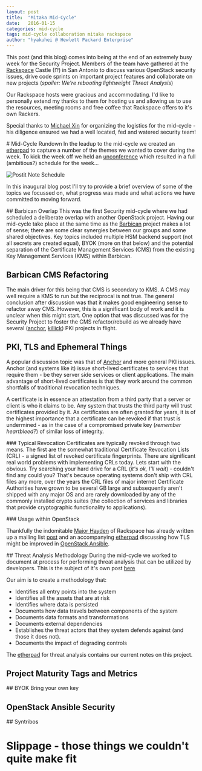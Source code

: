 ```yaml
---
layout: post
title:  "Mitaka Mid-Cycle"
date:   2016-01-15
categories: mid-cycle
tags: mid-cycle collaboration mitaka rackspace
author: "hyakuhei @ Hewlett Packard Enterprise"
---
```

This post (and this blog) comes into being at the end of an extremely
busy week for the Security Project. Members of the team have gathered
at the [Rackspace](https://www.rackspace.com/) Castle (!?) in San
Antonio to discuss various OpenStack security issues, drive code sprints
on important project features and collaborate on new projects
(_spoiler: We're rebooting lightweight Threat Analysis_)

Our Rackspace hosts were gracious and accommodating. I'd like to
personally extend my thanks to them for hosting us and allowing us to
use the resources, meeting rooms and free coffee that Rackspace offers
to it's own Rackers.

Special thanks to [Michael Xin](https://twitter.com/securitycabinet)
for organizing the logistics for the mid-cycle - his diligence ensured
we had a well located, fed and watered security team!

# Mid-Cycle Rundown
In the leadup to the mid-cycle we created an [etherpad](https://etherpad.openstack.org/p/security-mitaka-midcycle)
to capture a number of the themes we wanted to cover during the week.
To kick the week off we held an [unconference](https://en.wikipedia.org/wiki/Unconference)
which resulted in a full (ambitious?) schedule for the week...

![Postit Note Schedule](https://drive.google.com/uc?export=download&id=1H_nwKFPTYAAAboKiMO5WitLAPxHbn2kmxQ)

In this inaugural blog post I'll try to provide a brief overview of some
of the topics we focussed on, what progress was made and what actions we
have committed to moving forward.

## Barbican Overlap
This was the first Security mid-cycle where we had scheduled a
deliberate overlap with another OpenStack project. Having our mid-cycle
take place at the same time as the [Barbican](https://wiki.openstack.org/wiki/Barbican)
project makes a lot of sense; there are some clear synergies between our
groups and some shared objectives. Key topics included multiple HSM
backend support (not all secrets are created equal), BYOK (more on that
below) and the potential separation of the Certificate Management
Services (CMS) from the existing Key Management Services (KMS) within
Barbican.

## Barbican CMS Refactoring
The main driver for this being that CMS is secondary to KMS.
A CMS may well require a KMS to run but the reciprocal is not true. The
general conclusion after discussion was that it makes good engineering
sense to refactor away CMS. However, this is a significant body of work
and it is unclear when this might start. One option that was discussed
was for the Security Project to foster the CMS refactor/rebuild as we
already have several ([anchor](https://github.com/openstack/anchor),
[killick](https://github.com/openstack-security/killick)) PKI projects
in flight.  

## PKI, TLS and Ephemeral Things
A popular discussion topic was that of
[Anchor](https://github.com/openstack/anchor) and more general PKI
issues. Anchor (and systems like it) issue short-lived certificates to
services that require them - be they server side services or client
applications. The main advantage of short-lived certificates is that
they work around the common shortfalls of traditional revocation
techniques.

A certificate is in essence an attestation from a third party that a
server or client is who it claims to be. Any system that trusts the
third party will trust certificates provided by it. As certificates are
often granted for years, it is of the highest importance that a
certificate can be revoked if that trust is undermined - as in the case
of a compromised private key (_remember heartbleed?_) of similar loss of
integrity.

### Typical Revocation
Certificates are typically revoked through two means. The first are the
somewhat traditional Certificate Revocation Lists (CRL) - a signed list
of revoked certificate fingerprints. There are significant real world
problems with implementing CRLs today. Lets start with the obvious. Try
searching your hard drive for a CRL (_it's ok, I'll wait_) - couldn't
find any could you? That's because operating systems don't ship with
CRL files any more, over the years the CRL files of major internet
Certificate Authorities have grown to be several GB large and
subsequently aren't shipped with any major OS and are rarely downloaded
by any of the commonly installed crypto suites (the collection of
services and libraries that provide cryptographic functionality to
applications).

### Usage within OpenStack

Thankfully the indomitable [Major Hayden](https://major.io/)
of Rackspace has already written up a mailing list
[post](http://lists.openstack.org/pipermail/openstack-dev/2016-January/084213.html)
and an accompanying [etherpad](https://etherpad.openstack.org/p/openstack-ansible-tls-improvement)
discussing how TLS might be improved in [OpenStack Ansible](https://github.com/openstack/openstack-ansible).

## Threat Analysis Methodology
During the mid-cycle we worked to document at process for performing
threat analysis that can be utilized by developers. This is the subject
of it's own post [here](some-post-markup)

Our aim is to create a methodology that:
* Identifies all entry points into the system
* Identifies all the assets that are at risk
* Identifies where data is persisted
* Documents how data travels between components of the system
* Documents data formats and transformations
* Documents external dependencies
* Establishes the threat actors that they system defends against (and those it does not).
* Documents the impact of degrading controls

The [etherpad](https://etherpad.openstack.org/p/security-mitaka-midcycle-threatanalysis) for threat analysis contains our current notes on this project.

## Project Maturity Tags and Metrics

## BYOK
Bring your own key

## OpenStack Ansible Security

## Syntribos

# Slippage - those things we couldn't quite make fit
